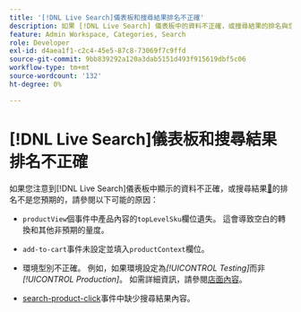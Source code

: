 ```yaml
---
title: '[!DNL Live Search]儀表板和搜尋結果排名不正確'
description: 如果 [!DNL Live Search] 儀表板中的資料不正確，或搜尋結果的排名與您的預期不符，本文會提供疑難排解資訊。
feature: Admin Workspace, Categories, Search
role: Developer
exl-id: d4aea1f1-c2c4-45e5-87c8-73069f7c9ffd
source-git-commit: 9bb839292a120a3dab5151d493f915619dbf5c06
workflow-type: tm+mt
source-wordcount: '132'
ht-degree: 0%

---
```


# [!DNL Live Search]儀表板和搜尋結果排名不正確

如果您注意到[!DNL Live Search]儀表板中顯示的資料不正確，或搜尋結果[&#128279;](https://experienceleague.adobe.com/en/docs/commerce-merchant-services/live-search/live-search-admin/category-merch#ranking-strategies)的排名不是您預期的，請參閱以下可能的原因：

* `productView`個事件中產品內容的`topLevelSku`欄位遺失。 這會導致空白的轉換和其他非預期的量度。

* `add-to-cart`事件未設定並填入`productContext`欄位。

* 環境型別不正確。 例如，如果環境設定為&#x200B;*[!UICONTROL Testing]*&#x200B;而非&#x200B;*[!UICONTROL Production]*。 如需詳細資訊，請參閱[店面內容](https://github.com/adobe/commerce-events/blob/main/examples/events/example-contexts/mock-storefront-context.md)。

* [search-product-click](https://github.com/adobe/commerce-events/blob/main/examples/events/search-product-click.md)事件中缺少搜尋結果內容。
